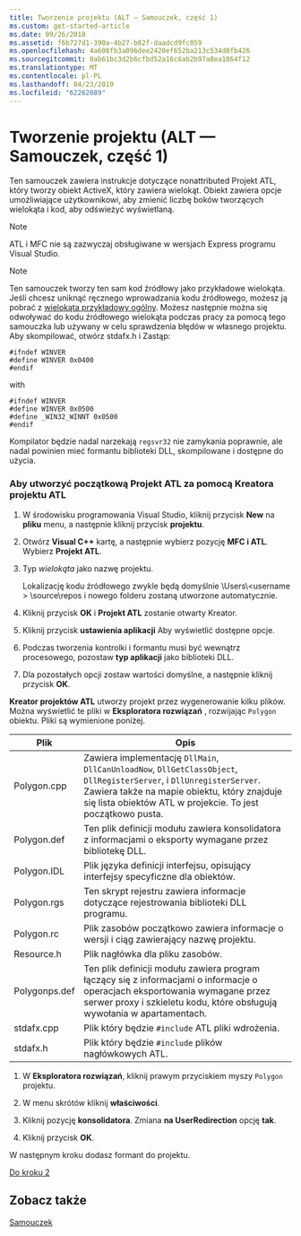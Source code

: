 ```yaml
---
title: Tworzenie projektu (ALT — Samouczek, część 1)
ms.custom: get-started-article
ms.date: 09/26/2018
ms.assetid: f6b727d1-390a-4b27-b82f-daadcd9fc059
ms.openlocfilehash: 4a608fb3a096dee2420ef652ba213c534d8fb426
ms.sourcegitcommit: 0ab61bc3d2b6cfbd52a16c6ab2b97a8ea1864f12
ms.translationtype: MT
ms.contentlocale: pl-PL
ms.lasthandoff: 04/23/2019
ms.locfileid: "62262089"
---
```

# <a name="creating-the-project-atl-tutorial-part-1"></a>Tworzenie projektu (ALT — Samouczek, część 1)

Ten samouczek zawiera instrukcje dotyczące nonattributed Projekt ATL, który tworzy obiekt ActiveX, który zawiera wielokąt. Obiekt zawiera opcje umożliwiające użytkownikowi, aby zmienić liczbę boków tworzących wielokąta i kod, aby odświeżyć wyświetlaną.

> [!NOTE]
> ATL i MFC nie są zazwyczaj obsługiwane w wersjach Express programu Visual Studio.

> [!NOTE]
> Ten samouczek tworzy ten sam kod źródłowy jako przykładowe wielokąta. Jeśli chcesz uniknąć ręcznego wprowadzania kodu źródłowego, możesz ją pobrać z [wielokąta przykładowy ogólny](https://github.com/Microsoft/VCSamples/tree/master/VC2008Samples/ATL/Controls/Polygon). Możesz następnie można się odwoływać do kodu źródłowego wielokąta podczas pracy za pomocą tego samouczka lub używany w celu sprawdzenia błędów w własnego projektu.
> Aby skompilować, otwórz stdafx.h i Zastąp:
> ```
> #ifndef WINVER
> #define WINVER 0x0400
> #endif
> ```
> with
> ```
> #ifndef WINVER
> #define WINVER 0x0500
> #define _WIN32_WINNT 0x0500
> #endif
> ```
> Kompilator będzie nadal narzekają `regsvr32` nie zamykania poprawnie, ale nadal powinien mieć formantu biblioteki DLL, skompilowane i dostępne do użycia.

### <a name="to-create-the-initial-atl-project-using-the-atl-project-wizard"></a>Aby utworzyć początkową Projekt ATL za pomocą Kreatora projektu ATL

1. W środowisku programowania Visual Studio, kliknij przycisk **New** na **pliku** menu, a następnie kliknij przycisk **projektu**.

1. Otwórz **Visual C++** kartę, a następnie wybierz pozycję **MFC i ATL**. Wybierz **Projekt ATL**.

1. Typ *wielokąta* jako nazwę projektu.

    Lokalizację kodu źródłowego zwykle będą domyślnie \Users\\\<username > \source\repos i nowego folderu zostaną utworzone automatycznie.

1. Kliknij przycisk **OK** i **Projekt ATL** zostanie otwarty Kreator.

1. Kliknij przycisk **ustawienia aplikacji** Aby wyświetlić dostępne opcje.

1. Podczas tworzenia kontrolki i formantu musi być wewnątrz procesowego, pozostaw **typ aplikacji** jako biblioteki DLL.

1. Dla pozostałych opcji zostaw wartości domyślne, a następnie kliknij przycisk **OK**.

**Kreator projektów ATL** utworzy projekt przez wygenerowanie kilku plików. Można wyświetlić te pliki w **Eksploratora rozwiązań** , rozwijając `Polygon` obiektu. Pliki są wymienione poniżej.

|Plik|Opis|
|----------|-----------------|
|Polygon.cpp|Zawiera implementację `DllMain`, `DllCanUnloadNow`, `DllGetClassObject`, `DllRegisterServer`, i `DllUnregisterServer`. Zawiera także na mapie obiektu, który znajduje się lista obiektów ATL w projekcie. To jest początkowo pusta.|
|Polygon.def|Ten plik definicji modułu zawiera konsolidatora z informacjami o eksporty wymagane przez bibliotekę DLL.|
|Polygon.IDL|Plik języka definicji interfejsu, opisujący interfejsy specyficzne dla obiektów.|
|Polygon.rgs|Ten skrypt rejestru zawiera informacje dotyczące rejestrowania biblioteki DLL programu.|
|Polygon.rc|Plik zasobów początkowo zawiera informacje o wersji i ciąg zawierający nazwę projektu.|
|Resource.h|Plik nagłówka dla pliku zasobów.|
|Polygonps.def|Ten plik definicji modułu zawiera program łączący się z informacjami o informacje o operacjach eksportowania wymagane przez serwer proxy i szkieletu kodu, które obsługują wywołania w apartamentach.|
|stdafx.cpp|Plik który będzie `#include` ATL pliki wdrożenia.|
|stdafx.h|Plik który będzie `#include` plików nagłówkowych ATL.|

1. W **Eksploratora rozwiązań**, kliknij prawym przyciskiem myszy `Polygon` projektu.

1. W menu skrótów kliknij **właściwości**.

1. Kliknij pozycję **konsolidatora**. Zmiana **na UserRedirection** opcję **tak**.

1. Kliknij przycisk **OK**.

W następnym kroku dodasz formant do projektu.

[Do kroku 2](../atl/adding-a-control-atl-tutorial-part-2.md)

## <a name="see-also"></a>Zobacz także

[Samouczek](../atl/active-template-library-atl-tutorial.md)
